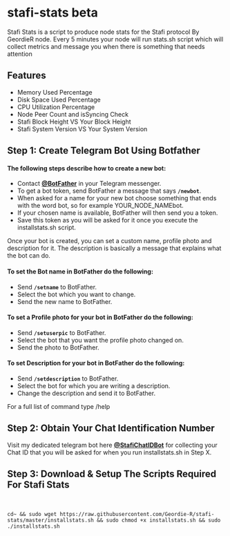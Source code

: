 # stafi-stats beta
Stafi Stats is a script to produce node stats for the Stafi protocol By GeordieR node. Every 5 minutes your node will run stats.sh script which will collect metrics and message you when there is something that needs attention
## Features
* Memory Used Percentage
* Disk Space Used Percentage
* CPU Utilization Percentage
* Node Peer Count and isSyncing Check
* Stafi Block Height VS Your Block Height
* Stafi System Version VS Your System Version

## Step 1: Create Telegram Bot Using Botfather

#### The following steps describe how to create a new bot:

* Contact [**@BotFather**](https://telegram.me/BotFather) in your Telegram messenger.
* To get a bot token, send BotFather a message that says **`/newbot`**.
* When asked for a name for your new bot choose something that ends with the word bot, so for example YOUR_NODE_NAMEbot.
* If your chosen name is available, BotFather will then send you a token.
* Save this token as you will be asked for it once you execute the installstats.sh script.

Once your bot is created, you can set a custom name, profile photo and description for it. The description is basically a message that explains what the bot can do.

#### To set the Bot name in BotFather do the following:

* Send **`/setname`** to BotFather.
* Select the bot which you want to change.
* Send the new name to BotFather.

#### To set a Profile photo for your bot in BotFather do the following:

* Send **`/setuserpic`** to BotFather.
* Select the bot that you want the profile photo changed on.
* Send the photo to BotFather.

#### To set Description for your bot in BotFather do the following:

* Send **`/setdescription`** to BotFather.
* Select the bot for which you are writing a description.
* Change the description and send it to BotFather.

For a full list of command type /help

## Step 2: Obtain Your Chat Identification Number

Visit my dedicated telegram bot here [**@StafiChatIDBot**](https://t.me/StafiChatIDBot) for collecting your Chat ID that you will be asked for when you run installstats.sh in Step X.

## Step 3: Download & Setup The Scripts Required For Stafi Stats

<br>

```
cd~ && sudo wget https://raw.githubusercontent.com/Geordie-R/stafi-stats/master/installstats.sh && sudo chmod +x installstats.sh && sudo ./installstats.sh
```
<br>
